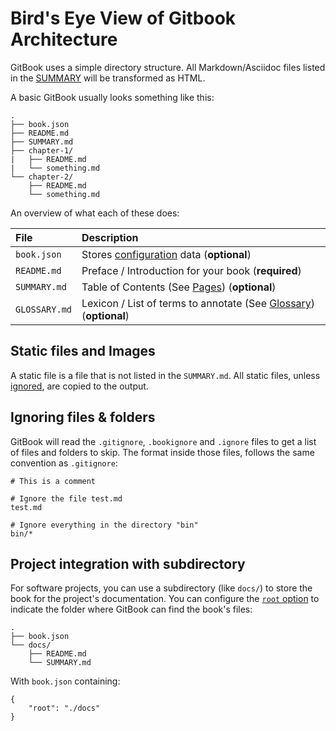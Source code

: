 # Bird's Eye View of Gitbook Architecture

GitBook uses a simple directory structure. All Markdown/Asciidoc files listed in the [SUMMARY](https://github.com/JingyaXun/gitbook/blob/master/SUMMARY.md) will be transformed as HTML.

A basic GitBook usually looks something like this:

```text
.
├── book.json
├── README.md
├── SUMMARY.md
├── chapter-1/
|   ├── README.md
|   └── something.md
└── chapter-2/
    ├── README.md
    └── something.md
```

An overview of what each of these does:

| File | Description |
| :--- | :--- |
| `book.json` | Stores [configuration](https://github.com/JingyaXun/gitbook/tree/7ec5efdc012cad36f515bdc156067853e34a907a/config.md) data \(**optional**\) |
| `README.md` | Preface / Introduction for your book \(**required**\) |
| `SUMMARY.md` | Table of Contents \(See [Pages](https://github.com/JingyaXun/gitbook/tree/7ec5efdc012cad36f515bdc156067853e34a907a/pages.md)\) \(**optional**\) |
| `GLOSSARY.md` | Lexicon / List of terms to annotate \(See [Glossary](https://github.com/JingyaXun/gitbook/tree/7ec5efdc012cad36f515bdc156067853e34a907a/lexicon.md)\) \(**optional**\) |

## Static files and Images

A static file is a file that is not listed in the `SUMMARY.md`. All static files, unless [ignored](structure.md#ignore), are copied to the output.

## Ignoring files & folders <a id="ignore"></a>

GitBook will read the `.gitignore`, `.bookignore` and `.ignore` files to get a list of files and folders to skip. The format inside those files, follows the same convention as `.gitignore`:

```text
# This is a comment

# Ignore the file test.md
test.md

# Ignore everything in the directory "bin"
bin/*
```

## Project integration with subdirectory <a id="subdirectory"></a>

For software projects, you can use a subdirectory \(like `docs/`\) to store the book for the project's documentation. You can configure the [`root` option](https://github.com/JingyaXun/gitbook/tree/7ec5efdc012cad36f515bdc156067853e34a907a/config.md) to indicate the folder where GitBook can find the book's files:

```text
.
├── book.json
└── docs/
    ├── README.md
    └── SUMMARY.md
```

With `book.json` containing:

```text
{
    "root": "./docs"
}
```


